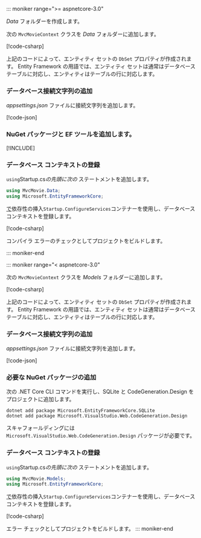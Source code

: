::: moniker range=">= aspnetcore-3.0"

<a name="dc"></a>

*Data* フォルダーを作成します。

次の `MvcMovieContext` クラスを *Data* フォルダーに追加します。  

[!code-csharp[](~/tutorials/first-mvc-app/start-mvc/sample/MvcMovie3/zDocOnly/MvcMovieContext.cs?name=snippet)]

上記のコードによって、エンティティ セットの `DbSet` プロパティが作成されます。 Entity Framework の用語では、エンティティ セットは通常はデータベース テーブルに対応し、エンティティはテーブルの行に対応します。

<a name="cs"></a>

### <a name="add-a-database-connection-string"></a>データベース接続文字列の追加

*appsettings.json* ファイルに接続文字列を追加します。

[!code-json[](~/tutorials/first-mvc-app/start-mvc/sample/MvcMovie3/appsettings_SQLite.json?highlight=10-12)]

### <a name="add-nuget-packages-and-ef-tools"></a>NuGet パッケージと EF ツールを追加します。

[!INCLUDE[](~/includes/add-EF-NuGet-SQLite-CLI.md)]

<a name="reg"></a>

### <a name="register-the-database-context"></a>データベース コンテキストの登録

`using`Startup.cs*の先頭に次の* ステートメントを追加します。

```csharp
using MvcMovie.Data;
using Microsoft.EntityFrameworkCore;
```

[ で](xref:fundamentals/dependency-injection)依存性の挿入`Startup.ConfigureServices`コンテナーを使用し、データベース コンテキストを登録します。

[!code-csharp[](~/tutorials/first-mvc-app/start-mvc/sample/MvcMovie3/Startup.cs?name=snippet_UseSqlite&highlight=6-7)]

コンパイラ エラーのチェックとしてプロジェクトをビルドします。

::: moniker-end

::: moniker range="< aspnetcore-3.0"

次の `MvcMovieContext` クラスを *Models* フォルダーに追加します。  

[!code-csharp[](~/tutorials/first-mvc-app/start-mvc/sample/MvcMovie22/Data/MvcMovieContext.cs)]

上記のコードによって、エンティティ セットの `DbSet` プロパティが作成されます。 Entity Framework の用語では、エンティティ セットは通常はデータベース テーブルに対応し、エンティティはテーブルの行に対応します。

<a name="cs"></a>

### <a name="add-a-database-connection-string"></a>データベース接続文字列の追加

*appsettings.json* ファイルに接続文字列を追加します。

[!code-json[](~/tutorials/razor-pages/razor-pages-start/sample/RazorPagesMovie/appsettings_SQLite.json?highlight=8-10)]

### <a name="add-required-nuget-packages"></a>必要な NuGet パッケージの追加

次の .NET Core CLI コマンドを実行し、SQLite と CodeGeneration.Design をプロジェクトに追加します。

```dotnetcli
dotnet add package Microsoft.EntityFrameworkCore.SQLite
dotnet add package Microsoft.VisualStudio.Web.CodeGeneration.Design
```

スキャフォールディングには `Microsoft.VisualStudio.Web.CodeGeneration.Design` パッケージが必要です。

<a name="reg"></a>

### <a name="register-the-database-context"></a>データベース コンテキストの登録

`using`Startup.cs*の先頭に次の* ステートメントを追加します。

```csharp
using MvcMovie.Models;
using Microsoft.EntityFrameworkCore;
```

[ で](xref:fundamentals/dependency-injection)依存性の挿入`Startup.ConfigureServices`コンテナーを使用し、データベース コンテキストを登録します。

[!code-csharp[](~/tutorials/first-mvc-app/start-mvc/sample/MvcMovie22/Startup.cs?name=snippet_UseSqlite&highlight=11-12)]

エラー チェックとしてプロジェクトをビルドします。
::: moniker-end